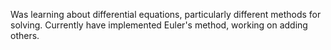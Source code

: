 Was learning about differential equations, particularly different methods for solving. Currently have implemented Euler's method, working on adding others.
